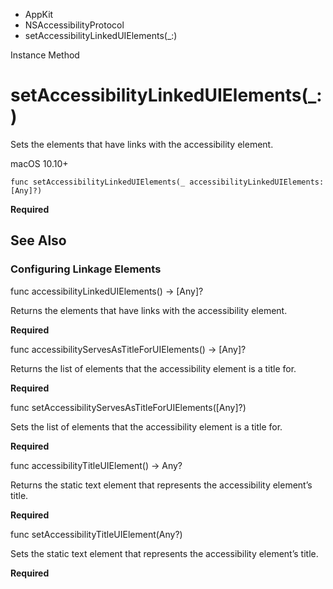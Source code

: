 

- AppKit
- NSAccessibilityProtocol
-  setAccessibilityLinkedUIElements(\_:) 

Instance Method

# setAccessibilityLinkedUIElements(\_:)

Sets the elements that have links with the accessibility element.

macOS 10.10+

``` source
func setAccessibilityLinkedUIElements(_ accessibilityLinkedUIElements: [Any]?)
```

**Required**

## See Also

### Configuring Linkage Elements

func accessibilityLinkedUIElements() -> [Any]?

Returns the elements that have links with the accessibility element.

**Required**

func accessibilityServesAsTitleForUIElements() -> [Any]?

Returns the list of elements that the accessibility element is a title for.

**Required**

func setAccessibilityServesAsTitleForUIElements([Any]?)

Sets the list of elements that the accessibility element is a title for.

**Required**

func accessibilityTitleUIElement() -> Any?

Returns the static text element that represents the accessibility element’s title.

**Required**

func setAccessibilityTitleUIElement(Any?)

Sets the static text element that represents the accessibility element’s title.

**Required**

